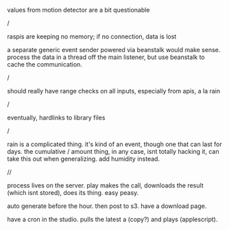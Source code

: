 values from motion detector are a bit questionable

/

raspis are keeping no memory; if no connection, data is lost

a separate generic event sender powered via beanstalk would make sense. 
process the data in a thread off the main listener, but use beanstalk to cache the communication.

/

should really have range checks on all inputs, especially from apis, a la rain

/

eventually, hardlinks to library files

/

rain is a complicated thing. it's kind of an event, though one that can last for days.
the cumulative / amount thing, in any case, isnt totally hacking it, can take this out when generalizing.
add humidity instead.

//


process lives on the server.
play makes the call, downloads the result (which isnt stored), does its thing.
easy peasy.


auto generate before the hour. then post to s3. have a download page.

have a cron in the studio. pulls the latest a (copy?) and plays (applescript).

